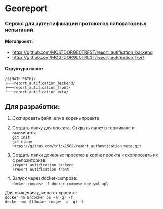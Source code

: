 # Georeport

### Сервис для аутентификации протоколов лабораторных испытаний. 

#### Метапроект:
* https://github.com/MOSTDORGEOTREST/report_autification_backend
* https://github.com/MOSTDORGEOTREST/report_autification_front

#### Структура папок:
    /${MAIN_PATH}/
    ├───report_autification_backend/
    ├───report_autification_front/
    └───report_autification_meta/

## Для разработки:
1. Скопировать файл .env в корень проекта
    
2. Создать папку для проекта. Открыть папку в терминале и выполнить:\
    `git init`\
    `git clone https://github.com/tnick1502/report_authentication_meta.git`

3. Создать папки дочерних проектов в корне проекта и скопировать их с репозиториев:\
    `/report_autification_backend`\
    `/report_autification_front`

4. Запуск через docker-compose:\
    `docker-compose -f docker-compose-dev.yml up`\

Для очищения докера от проекта:\
    `docker rm $(docker ps -a -q) -f`\
    `docker rmi $(docker images -a -q) -f`

